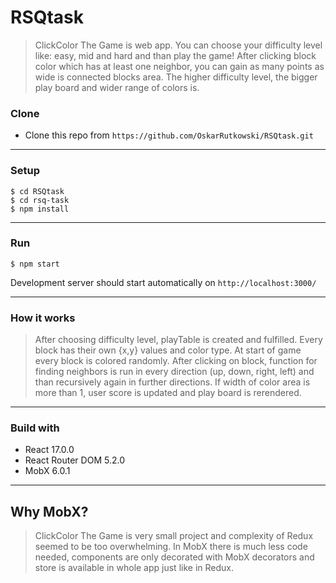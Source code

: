 # RSQtask

> ClickColor The Game is web app. You can choose your difficulty level like: easy, mid and hard and than play the game! After clicking block color which has at least one neighbor, you can gain as many points as wide is connected blocks area. The higher difficulty level, the bigger play board and wider range of colors is.

### Clone

- Clone this repo from `https://github.com/OskarRutkowski/RSQtask.git`

---

### Setup

```shell
$ cd RSQtask
$ cd rsq-task
$ npm install
```

---

### Run
```shell
$ npm start
```

Development server should start automatically on `http://localhost:3000/`

---


### How it works

> After choosing difficulty level, playTable is created and fulfilled. Every block has their own {x,y} values and color type. At start of game every block is colored randomly. After clicking on block, function for finding neighbors is run in every direction (up, down, right, left) and than recursively again in further directions. If width of color area is more than 1, user score is updated and play board is rerendered.

---

### Build with

- React 17.0.0
- React Router DOM 5.2.0
- MobX 6.0.1

---

## Why MobX?

> ClickColor The Game is very small project and complexity of Redux seemed to be too overwhelming. In MobX there is much less code needed, components are only decorated with MobX decorators and store is available in whole app just like in Redux.
